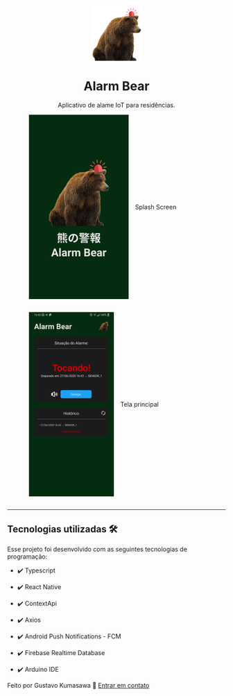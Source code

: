<h1 align="center">
<br>
  <img src="./github/bear.png" alt="bear" width="120">
<br>
<br>
Alarm Bear

</h1>

<p align="center">Aplicativo de alame IoT para residências.</p>

<div align="center" style="display: flex; align-items: center; margin-bottom: 30px">
  <img src="./github/splash.png" alt="splash" height="425" style="margin-right: 15px; margin-left: 50px">
  <p>Splash Screen</p>
</div>

<div align="center" style="display: flex; align-items: center; margin-bottom: 30px">
  <img src="./github/demo.png" alt="demo" height="425" style="margin-right: 15px; margin-left: 50px">
  <p>Tela principal</p>
</div>

<hr />


## Tecnologias utilizadas 🛠

Esse projeto foi desenvolvido com as seguintes tecnologias de programação:

- ✔️ Typescript

- ✔️ React Native

- ✔️ ContextApi

- ✔️ Axios

- ✔️ Android Push Notifications - FCM

- ✔️ Firebase Realtime Database

- ✔️ Arduino IDE


Feito por Gustavo Kumasawa :wave: [ Entrar em contato](https://www.linkedin.com/in/gustavo-kumasawa-0b2252173/)